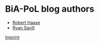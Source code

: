 # BiA-PoL blog authors

* [Robert Haase](https://biapol.github.io/blog/)
* [Ryan Savill](https://biapol.github.io/blog/ryan_savill)

[Imprint](https://biapol.github.io/blog/imprint)